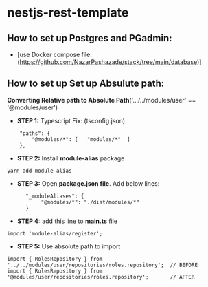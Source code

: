 # nestjs-rest-template


## How to set up Postgres and PGadmin:

- [use Docker compose file: (https://github.com/NazarPashazade/stack/tree/main/database)]

 

## How to set up Set up Absulute path:

**Converting Relative path to Absolute Path**('.../../modules/user' == '@modules/user')


- **STEP 1:** Typescript Fix: (tsconfig.json)

```
    "paths": {
        "@modules/*": [   "modules/*"  ]
    },
```



- **STEP 2:** Install **module-alias** package

``` 
yarn add module-alias 

```



- **STEP 3:** Open **package.json file**. Add below lines:

 ```
       "_moduleAliases": {
            "@modules/*": "./dist/modules/*"
       }
 ```


- **STEP 4:** add this line to **main.ts** file

```
import 'module-alias/register';

```


- **STEP 5:** Use absolute path to import

```
import { RolesRepository } from '../../modules/user/repositories/roles.repository';  // BEFORE
import { RolesRepository } from '@modules/user/repositories/roles.repository';       // AFTER

```



